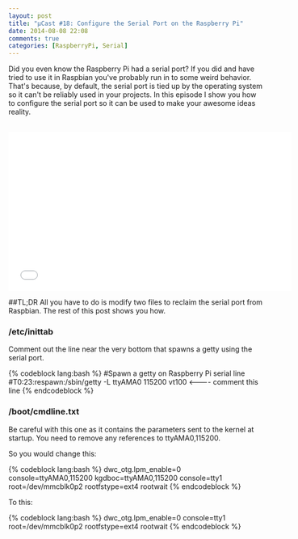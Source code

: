 ```yaml
---
layout: post
title: "µCast #18: Configure the Serial Port on the Raspberry Pi"
date: 2014-08-08 22:08
comments: true
categories: [RaspberryPi, Serial]
---
```


Did you even know the Raspberry Pi had a serial port? If you did and have tried to use it in Raspbian you've probably run in to some weird behavior. That's because, by default, the serial port is tied up by the operating system so it can't be reliably used in your projects. In this episode I show you how to configure the serial port so it can be used to make your awesome ideas reality.

<br/>
<iframe width="560" height="315" src="//www.youtube.com/embed/bKHLTn_nXUM" frameborder="0" allowfullscreen></iframe>
<!-- more -->

##TL;DR
All you have to do is modify two files to reclaim the serial port from Raspbian. The rest of this post shows you how.

### /etc/inittab
Comment out the line near the very bottom that spawns a getty using the serial port.

{% codeblock lang:bash %}
#Spawn a getty on Raspberry Pi serial line
#T0:23:respawn:/sbin/getty -L ttyAMA0 115200 vt100  <---- comment this line
{% endcodeblock %}

### /boot/cmdline.txt
Be careful with this one as it contains the parameters sent to the kernel at startup. You need to remove any references to ttyAMA0,115200.

So you would change this:

{% codeblock lang:bash %}
dwc_otg.lpm_enable=0 console=ttyAMA0,115200 kgdboc=ttyAMA0,115200 console=tty1 root=/dev/mmcblk0p2 rootfstype=ext4 rootwait
{% endcodeblock %}

To this:

{% codeblock lang:bash %}
dwc_otg.lpm_enable=0 console=tty1 root=/dev/mmcblk0p2 rootfstype=ext4 rootwait
{% endcodeblock %}